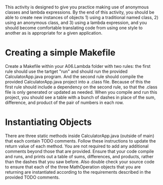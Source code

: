 This activity is designed to give you practice making use of anonymous classes and lambda expressions. By the end of this 
activity, you should be able to create new instances of objects 1) using a traditional named class, 2) using an anonymous class,
and 3) using a lambda expression, and you should become comfortable translating code from using one style to another as is
appropriate for a given application.

# Creating a simple Makefile
Create a Makefile within your A06.Lambda folder with two rules: the first rule should use the tartget "run" and should run the 
provided CalculatorApp.java program. And the second rule should compile the provided CalculatorApp.java project into a .class file.
Because of this the first rule should include a dependency on the second rule, so that the .class file is only generated or 
updated as needed. When you compile and run this project, you should see a table with a bunch of dashes in place of the sum, 
difference, and product of the pair of numbers in each row.

# Instantiating Objects
There are three static methods inside CalculatorApp.java (outside of main) that each contain TODO comments. Follow these 
instructions to update the return value of each method. You are not required to add any additional comments beyond those that are
provided. Ensure that your code compile and runs, and prints out a table of sums, differences, and products, rather than the 
dashes that you saw before. Also double check your source code to ensure that each of the three MathOperation objects that you
are returning are instantiated according to the requirements described in the provided TODO comments.
